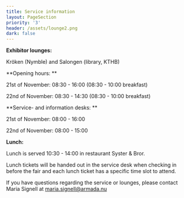 ```yaml
---
title: Service information
layout: PageSection
priority: '3'
header: /assets/lounge2.png
dark: false
---
```

**Exhibitor lounges:**

Kröken (Nymble) and Salongen (library, KTHB)

**Opening hours: **

21st of November: 08:30 - 16:00 (08:30 - 10:00 breakfast)

22nd of November: 08:30 - 14:30 (08:30 - 10:00 breakfast)

**Service- and information desks: **

21st of November: 08:00 - 16:00

22nd of November: 08:00 - 15:00

**Lunch:**

Lunch is served 10:30 - 14:00 in restaurant Syster & Bror.

Lunch tickets will be handed out in the service desk when checking in before the fair and each lunch ticket has a specific time slot to attend.

If you have questions regarding the service or lounges, please contact Maria Signell at maria.signell@armada.nu

